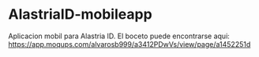 # AlastriaID-mobileapp
Aplicacion mobil para Alastria ID. 
El boceto puede encontrarse aqui: https://app.moqups.com/alvarosb999/a3412PDwVs/view/page/a1452251d
